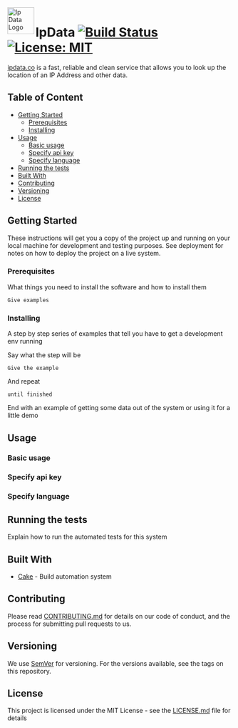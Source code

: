 <a href="https://ipdata.co/">
    <img src="https://image.ibb.co/iDQdUS/ipdatalogo.png" alt="Ip Data Logo" title="IpData" align="left" height="60" />
</a>

# IpData [![Build Status][AzureStatus]](https://dev.azure.com/alexkhildev/IpData/_build/latest?definitionId=3?branchName=master) [![License: MIT](https://img.shields.io/badge/License-MIT-blue.svg)](https://github.com/alexkhil/IpData/blob/master/LICENSE)

[ipdata.co](https://ipdata.co/) is a fast, reliable and clean service that allows you to look up the location of an IP Address and other data.

## Table of Content

- [Getting Started](#getting-started)
  - [Prerequisites](#prerequisites)
  - [Installing](#installing)
- [Usage](#usage)
  - [Basic usage](#basic-usage)
  - [Specify api key](#specify-api-key)
  - [Specify language](#specify-language)
- [Running the tests](#running-the-tests)
- [Built With](#built-with)
- [Contributing](#contributing)
- [Versioning](#versioning)
- [License](#license)

## Getting Started

These instructions will get you a copy of the project up and running on your local machine for development and testing purposes. See deployment for notes on how to deploy the project on a live system.

### Prerequisites

What things you need to install the software and how to install them

```
Give examples
```

### Installing

A step by step series of examples that tell you have to get a development env running

Say what the step will be

```
Give the example
```

And repeat

```
until finished
```

End with an example of getting some data out of the system or using it for a little demo

## Usage


### Basic usage


### Specify api key


### Specify language


## Running the tests

Explain how to run the automated tests for this system


## Built With

* [Cake](https://cakebuild.net/) - Build automation system

## Contributing

Please read [CONTRIBUTING.md][CONTRIBUTING] for details on our code of conduct, and the process for submitting pull requests to us.

## Versioning

We use [SemVer] for versioning. For the versions available, see the tags on this repository. 

## License

This project is licensed under the MIT License - see the [LICENSE.md][LICENSE] file for details


[AzureStatus]: https://dev.azure.com/alexkhildev/IpData/_apis/build/status/gated?branchName=master
[IpDataLogo]: https://image.ibb.co/iDQdUS/ipdatalogo.png
[SemVer]: http://semver.org/
[CONTRIBUTING]: https://github.com/alexkhil/IpData/blob/master/.github/CONTRIBUTING.md
[LICENSE]: https://github.com/alexkhil/IpData/blob/master/LICENSE